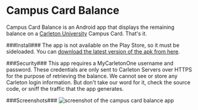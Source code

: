 Campus Card Balance
===================

Campus Card Balance is an Android app that displays the remaining balance on a [Carleton University](http://www.carleton.ca) Campus Card. That's it. 

###Install###
The app is not available on the Play Store, so it must be sideloaded. You can [download the latest version of the apk from here](https://www.ccsl.carleton.ca/~dbarrera/CUBalance.apk). 

###Security###
This app requires a MyCarletonOne username and password. These credentials are only sent to Carleton Servers over HTTPS for the purpose of retrieving the balance. We cannot see or store any Carleton login information. But don't take our word for it, check the source code, or sniff the traffic that the app generates. 

###Screenshots###
![screenshot of the campus card balance app](https://binaryparadox.net/d/CCBalanceSS.png "App Screenshot")